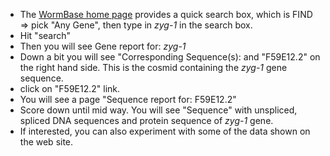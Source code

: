-   The [WormBase home page](http://www.wormbase.org) provides a quick
    search box, which is FIND =\> pick \"Any Gene\", then type in
    *zyg-1* in the search box.
-   Hit \"search\"
-   Then you will see Gene report for: *zyg-1*
-   Down a bit you will see \"Corresponding Sequence(s): and
    \"F59E12.2\" on the right hand side. This is the cosmid containing
    the *zyg-1* gene sequence.
-   click on \"F59E12.2\" link.
-   You will see a page \"Sequence report for: F59E12.2\"
-   Score down until mid way. You will see \"Sequence\" with unspliced,
    spliced DNA sequences and protein sequence of *zyg-1* gene.
-   If interested, you can also experiment with some of the data shown
    on the web site.

